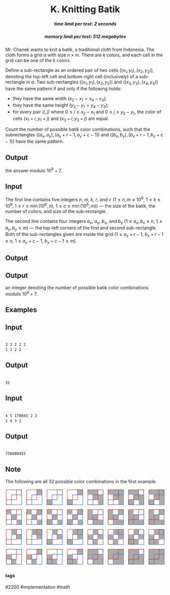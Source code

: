 <h1 style='text-align: center;'> K. Knitting Batik</h1>

<h5 style='text-align: center;'>time limit per test: 2 seconds</h5>
<h5 style='text-align: center;'>memory limit per test: 512 megabytes</h5>

Mr. Chanek wants to knit a batik, a traditional cloth from Indonesia. The cloth forms a grid $a$ with size $n \times m$. There are $k$ colors, and each cell in the grid can be one of the $k$ colors.

Define a sub-rectangle as an ordered pair of two cells $((x_1, y_1), (x_2, y_2))$, denoting the top-left cell and bottom-right cell (inclusively) of a sub-rectangle in $a$. Two sub-rectangles $((x_1, y_1), (x_2, y_2))$ and $((x_3, y_3), (x_4, y_4))$ have the same pattern if and only if the following holds: 

* they have the same width ($x_2 - x_1 = x_4 - x_3$);
* they have the same height ($y_2 - y_1 = y_4 - y_3$);
* for every pair $(i, j)$ where $0 \leq i \leq x_2 - x_1$ and $0 \leq j \leq y_2 - y_1$, the color of cells $(x_1 + i, y_1 + j)$ and $(x_3 + i, y_3 + j)$ are equal.

Count the number of possible batik color combinations, such that the subrectangles $((a_x, a_y),(a_x + r - 1, a_y + c - 1))$ and $((b_x, b_y),(b_x + r - 1, b_y + c - 1))$ have the same pattern.

## Output

 the answer modulo $10^9 + 7$.

## Input

The first line contains five integers $n$, $m$, $k$, $r$, and $c$ ($1 \leq n, m \leq 10^9$, $1 \leq k \leq 10^9$, $1 \leq r \leq \min(10^6, n)$, $1 \leq c \leq \min(10^6, m)$) — the size of the batik, the number of colors, and size of the sub-rectangle.

The second line contains four integers $a_x$, $a_y$, $b_x$, and $b_y$ ($1 \leq a_x, b_x \leq n$, $1 \leq a_y, b_y \leq m$) — the top-left corners of the first and second sub-rectangle. Both of the sub-rectangles given are inside the grid ($1 \leq a_x + r - 1$, $b_x + r - 1 \leq n$, $1 \leq a_y + c - 1$, $b_y + c - 1 \leq m$).

## Output

## Output

 an integer denoting the number of possible batik color combinations modulo $10^9 + 7$.

## Examples

## Input


```

3 3 2 2 2
1 1 2 2

```
## Output


```

32

```
## Input


```

4 5 170845 2 2
1 4 3 1

```
## Output


```

756680455

```
## Note

The following are all $32$ possible color combinations in the first example.

 ![](images/8acd6416ab166424de197904eba8e5231e1b928b.png) 

#### tags 

#2200 #implementation #math 